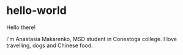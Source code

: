 # hello-world

Hello there!

I'm Anastasia Makarenko, MSD student in Conestoga college. 
I love travelling, dogs and Chinese food.
